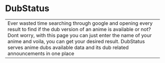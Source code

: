 # DubStatus
<table>
<tr>
<td>
  Ever wasted time searching through google and opening every result to find if the dub version of an anime is available or not? Dont worry, with this page you can just enter the name of your anime and voila, you can get your desired result. DubStatus serves anime dubs available data and its dub related announcements in one place
</td>
</tr>
</table>
